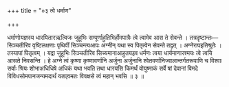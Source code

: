+++
title = "०३ त्वे धर्माण"

+++

धर्माणोयज्ञस्य धारयितारऋत्विजः जुहूभिः सम्पूर्णाहुतिभिर्होमपात्रैः त्वे त्वामेव आस ते सेवन्ते । तत्रदृष्टान्तः—सिञ्चतीरिव वृष्टिलक्षणाः पृथिवीं सिञ्चन्त्यआपः अग्नीन् यथा स्व पितृत्वेन सेवन्ते तद्वत् । अग्नेरापइतिश्रुतेः । तस्यापां पितृत्वम् । यद्वा जुहूभिः सिञ्चतीरिव सिच्यमानाआहुतयइव धर्मणः त्वया धार्यमाणारश्मयः त्वे त्वयि आसते निवसन्ति । हे अग्ने त्वं कृष्णा कृष्णावर्णानि अर्जुना अर्जुनानि श्वेतवर्णानिज्वालान्तर्गतरूपाणि च विश्वाः सर्वाः श्रियः शोभाअधिधिषे अधिकं यथा भवति तथा धारयसि किमर्थं वोयुष्माकं सर्वे षां देवानां विमदे विविधसोमपानजन्यमदार्थं यतएवमतः विवक्षसे त्वं महान् भवसि ॥ ३ ॥